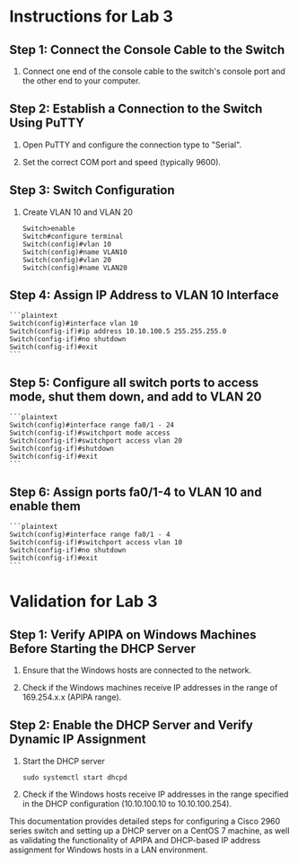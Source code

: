 # Instructions for Lab 3

## Step 1: Connect the Console Cable to the Switch
1. Connect one end of the console cable to the switch's console port and the other end to your computer.

## Step 2: Establish a Connection to the Switch Using PuTTY

1. Open PuTTY and configure the connection type to "Serial".

2. Set the correct COM port and speed (typically 9600).



## Step 3: Switch Configuration
1. Create VLAN 10 and VLAN 20
    ```plaintext
    Switch>enable
    Switch#configure terminal
    Switch(config)#vlan 10
    Switch(config)#name VLAN10
    Switch(config)#vlan 20
    Switch(config)#name VLAN20
    ```

## Step 4: Assign IP Address to VLAN 10 Interface
    ```plaintext
    Switch(config)#interface vlan 10
    Switch(config-if)#ip address 10.10.100.5 255.255.255.0
    Switch(config-if)#no shutdown
    Switch(config-if)#exit
    ```

## Step 5: Configure all switch ports to access mode, shut them down, and add to VLAN 20
    ```plaintext
    Switch(config)#interface range fa0/1 - 24
    Switch(config-if)#switchport mode access
    Switch(config-if)#switchport access vlan 20
    Switch(config-if)#shutdown
    Switch(config-if)#exit
    ```

## Step 6: Assign ports fa0/1-4 to VLAN 10 and enable them
    ```plaintext
    Switch(config)#interface range fa0/1 - 4
    Switch(config-if)#switchport access vlan 10
    Switch(config-if)#no shutdown
    Switch(config-if)#exit 
    ```


# Validation for Lab 3

## Step 1: Verify APIPA on Windows Machines Before Starting the DHCP Server

1. Ensure that the Windows hosts are connected to the network.

2. Check if the Windows machines receive IP addresses in the range of 169.254.x.x (APIPA range).

## Step 2: Enable the DHCP Server and Verify Dynamic IP Assignment

1. Start the DHCP server
    ```plaintext
    sudo systemctl start dhcpd
    ```

2. Check if the Windows hosts receive IP addresses in the range specified in the DHCP configuration (10.10.100.10 to 10.10.100.254).


This documentation provides detailed steps for configuring a Cisco 2960 series switch and setting up a DHCP server on a CentOS 7 machine, as well as validating the functionality of APIPA and DHCP-based IP address assignment for Windows hosts in a LAN environment.